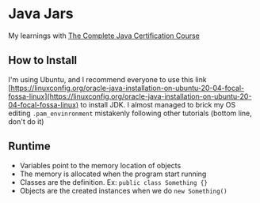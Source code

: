 # Java Jars
My learnings with [The Complete Java Certification Course](https://www.udemy.com/course/master-practical-java-development)

## How to Install
I'm using Ubuntu, and I recommend everyone to use this link [https://linuxconfig.org/oracle-java-installation-on-ubuntu-20-04-focal-fossa-linux](https://linuxconfig.org/oracle-java-installation-on-ubuntu-20-04-focal-fossa-linux) to install JDK. I almost managed to brick my OS editing `.pam_envinronment` mistakenly following other tutorials (bottom line, don't do it)

## Runtime
- Variables point to the memory location of objects
- The memory is allocated when the program start running
- Classes are the definition. Ex: `public class Something {}`
- Objects are the created instances when we do `new Something()`